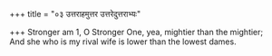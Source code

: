 +++
title = "०३ उत्तराहमुत्तर उत्तरेदुत्तराभ्यः"

+++
Stronger am 1, O Stronger One, yea, mightier than the mightier;  
     And she who is my rival wife is lower than the lowest dames.